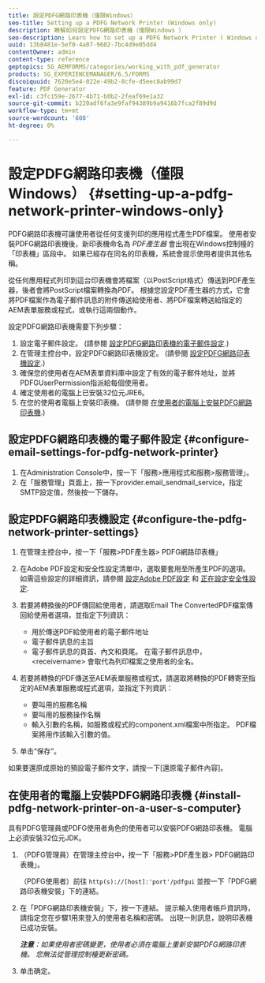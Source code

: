 ```yaml
---
title: 設定PDFG網路印表機（僅限Windows）
seo-title: Setting up a PDFG Network Printer (Windows only)
description: 瞭解如何設定PDFG網路印表機（僅限Windows ）
seo-description: Learn how to set up a PDFG Network Printer ( Windows only )
uuid: 13b8481e-5ef0-4a07-9602-7bc4d9e05dd4
contentOwner: admin
content-type: reference
geptopics: SG_AEMFORMS/categories/working_with_pdf_generator
products: SG_EXPERIENCEMANAGER/6.5/FORMS
discoiquuid: 7620e5e4-022e-49b2-8cfe-d5eec8ab99d7
feature: PDF Generator
exl-id: c3fc159e-2677-4b71-b0b2-2feaf69e1a32
source-git-commit: b220adf6fa3e9faf94389b9a9416b7fca2f89d9d
workflow-type: tm+mt
source-wordcount: '608'
ht-degree: 0%

---
```


# 設定PDFG網路印表機（僅限Windows） {#setting-up-a-pdfg-network-printer-windows-only}

PDFG網路印表機可讓使用者從任何支援列印的應用程式產生PDF檔案。 使用者安裝PDFG網路印表機後，新印表機命名為 *PDF產生器* 會出現在Windows控制檯的「印表機」區段中。 如果已經存在同名的印表機，系統會提示使用者提供其他名稱。

從任何應用程式列印到這台印表機會將檔案（以PostScript格式）傳送到PDF產生器，後者會將PostScript檔案轉換為PDF。 根據您設定PDF產生器的方式，它會將PDF檔案作為電子郵件訊息的附件傳送給使用者、將PDF檔案轉送給指定的AEM表單服務或程式，或執行這兩個動作。

設定PDFG網路印表機需要下列步驟：

1. 設定電子郵件設定。 (請參閱 [設定PDFG網路印表機的電子郵件設定](setting-pdfg-network-printer-windows.md#configure-email-settings-for-pdfg-network-printer).)
1. 在管理主控台中，設定PDFG網路印表機設定。 (請參閱 [設定PDFG網路印表機設定](setting-pdfg-network-printer-windows.md#configure-the-pdfg-network-printer-settings).)
1. 確保您的使用者在AEM表單資料庫中設定了有效的電子郵件地址，並將PDFGUserPermission指派給每個使用者。 <!-- Fix broken link See Setting up and organizing users -->
1. 確定使用者的電腦上已安裝32位元JRE6。
1. 在您的使用者電腦上安裝印表機。 (請參閱 [在使用者的電腦上安裝PDFG網路印表機](setting-pdfg-network-printer-windows.md#install-pdfg-network-printer-on-a-user-s-computer).)

## 設定PDFG網路印表機的電子郵件設定 {#configure-email-settings-for-pdfg-network-printer}

1. 在Administration Console中，按一下「服務>應用程式和服務>服務管理」。
1. 在「服務管理」頁面上，按一下provider.email_sendmail_service，指定SMTP設定值，然後按一下儲存。

## 設定PDFG網路印表機設定 {#configure-the-pdfg-network-printer-settings}

1. 在管理主控台中，按一下「服務>PDF產生器> PDFG網路印表機」
1. 在Adobe PDF設定和安全性設定清單中，選取要套用至所產生PDF的選項。 如需這些設定的詳細資訊，請參閱 [設定Adobe PDF設定](/help/forms/using/admin-help/configuring-pdf-settings.md#configuring-adobe-pdf-settings) 和 [正在設定安全性設定](/help/forms/using/admin-help/configuring-security-settings.md#configuring-security-settings).
1. 若要將轉換後的PDF傳回給使用者，請選取Email The ConvertedPDF檔案傳回給使用者選項，並指定下列資訊：

   * 用於傳送PDF給使用者的電子郵件地址
   * 電子郵件訊息的主旨
   * 電子郵件訊息的頁首、內文和頁尾。 在電子郵件訊息中， &lt;receivername> 會取代為列印檔案之使用者的全名。

1. 若要將轉換的PDF傳送至AEM表單服務或程式，請選取將轉換的PDF轉寄至指定的AEM表單服務或程式選項，並指定下列資訊：

   * 要叫用的服務名稱
   * 要叫用的服務操作名稱
   * 輸入引數的名稱，如服務或程式的component.xml檔案中所指定。 PDF檔案將用作該輸入引數的值。

1. 单击“保存”。

如果要還原成原始的預設電子郵件文字，請按一下[還原電子郵件內容]。

## 在使用者的電腦上安裝PDFG網路印表機 {#install-pdfg-network-printer-on-a-user-s-computer}

具有PDFG管理員或PDFG使用者角色的使用者可以安裝PDFG網路印表機。 電腦上必須安裝32位元JDK。

1. （PDFG管理員）在管理主控台中，按一下「服務>PDF產生器> PDFG網路印表機」。

   （PDFG使用者）前往 `http(s)://[host]:'port'/pdfgui` 並按一下「PDFG網路印表機安裝」下的連結。

1. 在「PDFG網路印表機安裝」下，按一下連結。 提示輸入使用者帳戶資訊時，請指定您在步驟1用來登入的使用者名稱和密碼。 出現一則訊息，說明印表機已成功安裝。

   ***注意&#x200B;**：如果使用者密碼變更，使用者必須在電腦上重新安裝PDFG網路印表機。 您無法從管理控制檯更新密碼。*

1. 单击确定。
